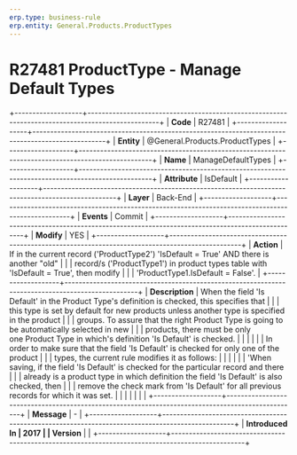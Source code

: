 ```yaml
---
erp.type: business-rule
erp.entity: General.Products.ProductTypes
---
```


# R27481 ProductType - Manage Default Types
+-------------------+--------------------------------------------------------------------------------------------------+
| **Code**          | R27481                                                                                           |
+-------------------+--------------------------------------------------------------------------------------------------+
| **Entity**        | @General.Products.ProductTypes                                                                                      |
+-------------------+--------------------------------------------------------------------------------------------------+
| **Name**          | ManageDefaultTypes                                                                               |
+-------------------+--------------------------------------------------------------------------------------------------+
| **Attribute**     | IsDefault                                                                                        |
+-------------------+--------------------------------------------------------------------------------------------------+
| **Layer**         | Back-End                                                                                         |
+-------------------+--------------------------------------------------------------------------------------------------+
| **Events**        | Commit                                                                                           |
+-------------------+--------------------------------------------------------------------------------------------------+
| **Modify**        | YES                                                                                              |
+-------------------+--------------------------------------------------------------------------------------------------+
| **Action**        | If in the current record (\'ProductType2\') \'IsDefault = True\' AND there is another \"old\"    |
|                   | record/s (\'ProductType1\') in product types table with \'IsDefault = True\', then modify        |
|                   | \'ProductType1.IsDefault = False\'.                                                              |
+-------------------+--------------------------------------------------------------------------------------------------+
| **Description**   | When the field \'Is Default\' in the Product Type\'s definition is checked, this specifies that  |
|                   | this type is set by default for new products unless another type is specified in the product     |
|                   | groups. To assure that the right Product Type is going to be automatically selected in new       |
|                   | products, there must be only one Product Type in which\'s definition \'Is Default\' is checked.  |
|                   |                                                                                                  |
|                   | In order to make sure that the field \'Is Default\' is checked for only one of the product       |
|                   | types, the current rule modifies it as follows:                                                  |
|                   |                                                                                                  |
|                   | \'When saving, if the field \'Is Default\' is checked for the particular record and there        |
|                   | already is a product type in which definition the field \'Is Default\' is also checked, then     |
|                   | remove the check mark from \'Is Default\' for all previous records for which it was set.         |
|                   |                                                                                                  |
|                   |                                                                                                  |
+-------------------+--------------------------------------------------------------------------------------------------+
| **Message**       | \-                                                                                               |
+-------------------+--------------------------------------------------------------------------------------------------+
| **Introduced In   | 2017                                                                                             |
| Version**         |                                                                                                  |
+-------------------+--------------------------------------------------------------------------------------------------+

  

  

  
